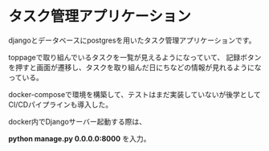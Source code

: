 <h1>タスク管理アプリケーション</h1>
djangoとデータベースにpostgresを用いたタスク管理アプリケーションです。

toppageで取り組んでいるタスクを一覧が見えるようになっていて、
記録ボタンを押すと画面が遷移し、タスクを取り組んだ日にちなどの情報が見れるようになっている。

docker-composeで環境を構築して、テストはまだ実装していないが後学としてCI/CDパイプラインも導入した。
<p>docker内でDjangoサーバー起動する際は、 </p>
<p><b>python manage.py 0.0.0.0:8000</b> を入力。</p>
